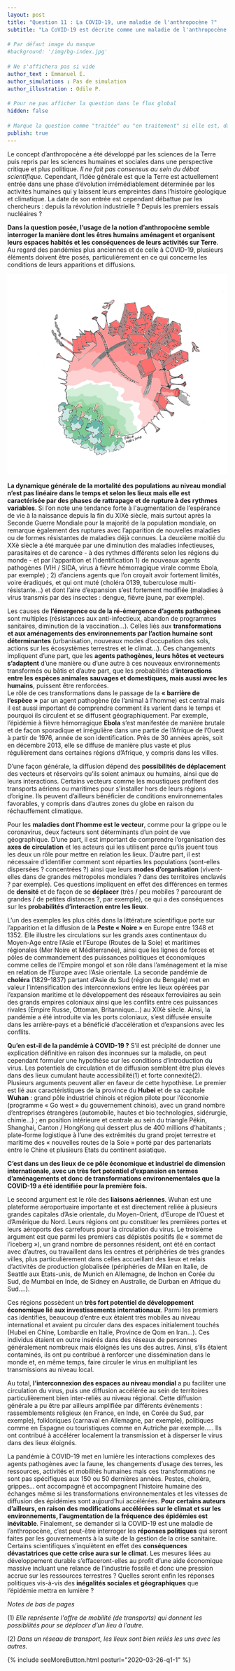 ```yaml
---
layout: post
title: "Question 11 : La COVID-19, une maladie de l'anthropocène ?"
subtitle: "La CoVID-19 est décrite comme une maladie de l'anthropocène, dont la propagation est liée à la façon dont les êtres humains habitent et utilisent la Terre. Est-il possible d'en savoir plus à ce sujet ?"

# Par défaut image du masque
#background: '/img/bg-index.jpg'

# Ne s'affichera pas si vide
author_text : Emmanuel E.
author_simulations : Pas de simulation
author_illustration : Odile P.

# Pour ne pas afficher la question dans le flux global
hidden: false

# Marque la question comme "traitée" ou "en traitement" si elle est, dans cette ordre, publiée ou non
publish: true
---
```


Le concept d’anthropocène a été développé par les sciences de la Terre puis repris par les sciences humaines et sociales dans une perspective critique et plus politique. *Il ne fait pas consensus au sein du débat scientifique.* Cependant, l’idée générale est que la Terre est actuellement entrée dans une phase d’évolution irrémédiablement déterminée par les activités humaines qui y laissent leurs empreintes dans l’histoire géologique et climatique. La date de son entrée est cependant débattue par les chercheurs : depuis la révolution industrielle ? Depuis les premiers essais nucléaires ? 

**Dans la question posée, l’usage de la notion d’anthropocène semble interroger la manière dont les êtres humains aménagent et organisent leurs espaces habités et les conséquences de leurs activités sur Terre**. Au regard des pandémies plus anciennes et de celle à COVID-19, plusieurs éléments doivent être posés, particulièrement en ce qui concerne les conditions de leurs apparitions et diffusions.

<img src="/img/posts/Q11_1.jpg" class="full-size">
	
**La dynamique générale de la mortalité des populations au niveau mondial n’est pas linéaire dans le temps et selon les lieux mais elle est caractérisée par des phases de rattrapage et de rupture à des rythmes variables**. Si l’on note une tendance forte à l'augmentation de l’espérance de vie à la naissance depuis la fin du XIXè siècle, mais surtout après la Seconde Guerre Mondiale pour la majorité de la population mondiale, on remarque également des ruptures avec l’apparition de nouvelles maladies ou de formes résistantes de maladies déjà connues. 
La deuxième moitié du XXè siècle a été marquée par une diminution des maladies infectieuses, parasitaires et de carence  - à des rythmes différents selon les régions du monde - et par l’apparition et l’identification 1) de nouveaux agents pathogènes (VIH / SIDA, virus à fièvre hémorragique virale comme Ebola, par exemple) ;  2) d’anciens agents que l’on croyait avoir fortement limités, voire éradiqués, et qui ont muté (choléra 0139, tuberculose multi-résistante…) et dont l’aire d’expansion s’est fortement modifiée (maladies à virus transmis par des insectes : dengue, fièvre jaune, par exemple). 
	
Les causes de **l’émergence ou de la ré-émergence d’agents pathogènes** sont multiples (résistances aux anti-infectieux, abandon de programmes sanitaires, diminution de la vaccination…). Celles liés aux **transformations et aux aménagements des environnements par l’action humaine sont déterminantes** (urbanisation, nouveaux modes d’occupation des sols, actions sur les écosystèmes terrestres et le climat…). 
Ces changements impliquent d’une part, que les **agents pathogènes, leurs hôtes et vecteurs s’adaptent** d’une manière ou d’une autre à ces nouveaux environnements transformés ou bâtis et d’autre part, que les probabilités d’**interactions entre les espèces animales sauvages et domestiques, mais aussi avec les humains**, puissent être renforcées.  
Le rôle de ces transformations dans le passage de la **« barrière de l’espèce »** par un agent pathogène (de l’animal à l’homme) est central mais il est aussi important de comprendre comment ils varient dans le temps et pourquoi ils circulent et se diffusent géographiquement. Par exemple, l’épidémie à fièvre hémorragique **Ebola** s’est manifestée de manière brutale et de façon sporadique et irrégulière dans une partie de l’Afrique de l’Ouest à partir de 1976, année de son identification. Près de 30 années après, soit en décembre 2013, elle se diffuse de manière plus vaste et plus régulièrement dans certaines régions d’Afrique, y compris dans les villes. 
	
D’une façon générale, la diffusion dépend des **possibilités de déplacement** des vecteurs et réservoirs qu’ils soient animaux ou humains, ainsi que de leurs interactions. Certains vecteurs comme les moustiques profitent des transports aériens ou maritimes pour s’installer hors de leurs régions d’origine. Ils peuvent d’ailleurs bénéficier de conditions environnementales favorables, y compris dans d’autres zones du globe en raison du réchauffement climatique. 

Pour les **maladies dont l’homme est le vecteur**, comme pour la grippe ou le coronavirus, deux facteurs sont déterminants d’un point de vue géographique. 
D’une part, il est important de comprendre l’organisation des **axes de circulation** et les acteurs qui les utilisent parce qu’ils jouent tous les deux un rôle pour mettre en relation les lieux. 
D’autre part, il est nécessaire d’identifier comment sont réparties les populations (sont-elles dispersées ? concentrées ?) ainsi que leurs **modes d’organisation** (vivent-elles dans de grandes métropoles mondiales ? dans des territoires enclavés ? par exemple). Ces questions impliquent en effet des différences en termes de **densité** et de façon de se **déplacer** (très / peu mobiles ? parcourant de grandes / de petites distances ?, par exemple), ce qui a des conséquences sur les **probabilités d’interaction entre les lieux**.  

L’un des exemples les plus cités dans la littérature scientifique porte sur l’apparition et la diffusion de la **Peste « Noire »** en Europe entre 1348 et 1352. Elle illustre les circulations sur les grands axes continentaux du Moyen-Age entre l’Asie et l’Europe (Routes de la Soie) et maritimes régionales (Mer Noire et Méditerranée), ainsi que les lignes de forces et pôles de commandement des puissances politiques et économiques comme celles de l’Empire mongol et son rôle dans l’aménagement et la mise en relation de l’Europe avec l’Asie orientale. La seconde pandémie de **choléra** (1829-1837) partant d’Asie du Sud (région du Bengale) met en valeur l’intensification des interconnexions entre les lieux opérées par l’expansion maritime et le développement des réseaux ferroviaires au sein des grands empires coloniaux ainsi que les conflits entre ces puissances rivales (Empire Russe, Ottoman, Britannique…) au XIXè siècle. Ainsi, la pandémie a été introduite via les ports coloniaux, s’est diffusée ensuite dans les arrière-pays et a bénéficié d’accélération et d’expansions avec les conflits.
	
**Qu’en est-il de la pandémie à COVID-19 ?** S’il est précipité de donner une explication définitive en raison des inconnues sur la maladie, on peut cependant formuler une hypothèse sur les conditions d’introduction du virus. Les potentiels de circulation et de diffusion semblent être plus élevés dans des lieux cumulant haute accessibilité(1) et forte connexité(2). Plusieurs arguments peuvent aller en faveur de cette hypothèse. 
Le premier est lié aux caractéristiques de la province du **Hubei** et de sa capitale **Wuhan** : grand pôle industriel chinois et région pilote pour l’économie  (programme « Go west » du gouvernement chinois), avec un grand nombre d’entreprises étrangères (automobile, hautes et bio technologies, sidérurgie, chimie…) ; en position intérieure et centrale au sein du triangle Pékin, Shanghai, Canton / HongKong qui dessert plus de 400 millions d’habitants ; plate-forme logistique à l’une des extrémités du grand projet terrestre et maritime des « nouvelles routes de la Soie » porté par des partenariats entre le Chine et plusieurs Etats du continent asiatique. 

**C’est dans un des lieux de ce pôle économique et industriel de dimension internationale, avec un très fort potentiel d’expansion en termes d’aménagements et donc de transformations environnementales que la COVID-19 a été identifiée pour la première fois.**

Le second argument est le rôle des **liaisons aériennes**. Wuhan est une plateforme aéroportuaire importante et est directement reliée à plusieurs grandes capitales d’Asie orientale, du Moyen-Orient, d’Europe de l’Ouest et d’Amérique du Nord. Leurs régions ont pu constituer les premières portes et leurs aéroports des carrefours pour la circulation du virus. Le troisième argument est que parmi les premiers cas dépistés positifs (le « sommet de l’iceberg »), un grand nombre de personnes résident, ont été en contact avec d’autres, ou travaillent dans les centres et périphéries de très grandes villes, plus particulièrement dans celles accueillant des lieux et relais d’activités de production globalisée (périphéries de Milan en Italie, de Seattle aux Etats-unis, de Munich en Allemagne, de Inchon en Corée du Sud, de Mumbai en Inde, de Sidney en Australie, de Durban en Afrique du Sud….).

Ces régions possèdent un **très fort potentiel de développement économique lié aux investissements internationaux**. Parmi les premiers cas identifiés, beaucoup d’entre eux étaient très mobiles au niveau international et avaient pu circuler dans des espaces initialement touchés (Hubei en Chine, Lombardie en Italie, Province de Qom en Iran…). Ces individus étaient en outre insérés dans des réseaux de personnes généralement nombreux mais éloignés les uns des autres. Ainsi, s’ils étaient contaminés, ils ont pu contribué à renforcer une dissémination dans le monde et, en même temps, faire circuler le virus en multipliant les transmissions au niveau local.

Au total, **l’interconnexion des espaces au niveau mondial** a pu faciliter une circulation du virus, puis une diffusion accélérée au sein de territoires particulièrement bien inter-reliés au niveau régional. Cette diffusion générale a pu être par ailleurs amplifiée par différents évènements : rassemblements religieux (en France, en Inde,  en Corée du Sud, par exemple), folkloriques (carnaval en Allemagne, par exemple), politiques comme en Espagne ou touristiques comme en Autriche par exemple….. Ils ont contribué à accélérer localement la transmission et à disperser le virus dans des lieux éloignés.

La pandémie à COVID-19 met en lumière les interactions complexes des agents pathogènes avec la faune, les changements d’usage des terres, les ressources, activités et mobilités humaines mais ces transformations ne sont pas spécifiques aux 150 ou 50 dernières années. Pestes, choléra, grippes… ont accompagné et accompagnent l’histoire humaine des échanges même si les transformations environnementales et les vitesses de diffusion des épidémies sont aujourd’hui accélérées. **Pour certains auteurs d’ailleurs, en raison des modifications accélérées sur le climat et sur les environnements, l’augmentation de la fréquence des épidémies est inévitable**. 
Finalement, se demander si la COVID-19 est une maladie de l’anthropocène, c’est peut-être interroger les **réponses politiques** qui seront faites par les gouvernements à la suite de la gestion de la crise sanitaire. Certains scientifiques s’inquiètent en effet des **conséquences dévastatrices que cette crise aura sur le climat**. Les mesures liées au développement durable s’effaceront-elles au profit d’une aide économique massive incluant une relance de l’industrie fossile et donc une pression accrue sur les ressources terrestres ? Quelles seront enfin les réponses politiques vis-à-vis des **inégalités sociales et géographiques** que l’épidémie mettra en lumière ?

*Notes de bas de pages*

(1) *Elle représente l'offre de mobilité (de transports) qui donnent les possibilités pour se déplacer d’un lieu à l’autre.*

(2) *Dans un réseau de transport, les lieux sont bien reliés les uns avec les autres.*


{% include seeMoreButton.html posturl="2020-03-26-q1-1" %}

